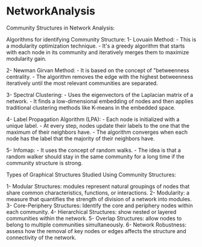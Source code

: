 # NetworkAnalysis
Community Structures in Network Analysis:

Algorithms for identifying Community Structure:
1- Lovuain Method: 
                  - This is a modularity optimization technique.
                  - It's a greedy algorithm that starts with each node in its community and iteratively merges them to maximize modularity gain.

2- Newman Girvan Method: 
                        - It is based on the concept of "betweenness centrality.
                        - The algorithm removes the edge with the highest betweenness iteratively until the most relevant communities are separated.
                        
3- Spectral Clustering:
                       - Uses the eigenvectors of the Laplacian matrix of a network.
                       - It finds a low-dimensional embedding of nodes and then applies traditional clustering methods like K-means in the embedded space.
                       
4- Label Propagation Algorithm (LPA):
                                     - Each node is initialized with a unique label.
                                     - At every step, nodes update their labels to the one that the maximum of their neighbors have.
                                     - The algorithm converges when each node has the label that the majority of their neighbors have.

5- Infomap:
           - It uses the concept of random walks.
           - The idea is that a random walker should stay in the same community for a long time if the community structure is strong.
           

Types of Graphical Structures Studied Using Community Structures:

1- Modular Structures: modules represent natural groupings of nodes that share common characteristics, functions, or interactions. 
2- Modularity: a measure that quantifies the strength of division of a network into modules.
3- Core-Periphery Structures: Identify the core and periphery nodes within each community.
4- Hierarchical Structures: show nested or layered communities within the network.
5- Overlap Structures: allow nodes to belong to multiple communities simultaneously.
6- Network Robustness: assess how the removal of key nodes or edges affects the structure and connectivity of the network.



